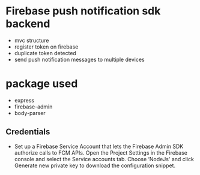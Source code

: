 # Firebase push notification sdk backend 
- mvc structure
- register token on firebase
- duplicate token detected 
- send  push notification messages to multiple devices

# package used 
- express
- firebase-admin
- body-parser

## Credentials
- Set up a Firebase Service Account that lets the Firebase Admin SDK authorize calls to FCM APIs. Open the Project Settings in the Firebase console and select the Service accounts tab. Choose ‘NodeJs' and click Generate new private key to download the configuration snippet.